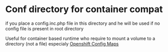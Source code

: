 # Conf directory for container compat

if you place a config.inc.php file in this directory and he will be used 
if no config file is present in root directory

Useful for container based runtime who require to mount a volume to a directory (not a file)
especialy [Openshift Config Maps](https://docs.openshift.org/latest/dev_guide/configmaps.html)